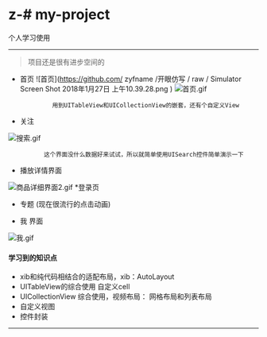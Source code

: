 # z-# my-project
个人学习使用
***
> 项目还是很有进步空间的


* 首页
 ![首页](https://github.com/ zyfname /开眼仿写 / raw / Simulator Screen Shot 2018年1月27日 上午10.39.28.png )
![首页.gif](http://upload-images.jianshu.io/upload_images/651869-ff9cd7d59df78af2.gif?imageMogr2/auto-orient/strip)

               用到UITableView和UICollectionView的嵌套，还有个自定义View

* 关注

![搜索.gif](http://upload-images.jianshu.io/upload_images/651869-209aa6f57cd17bb5.gif?imageMogr2/auto-orient/strip)

              这个界面没什么数据好来试试，所以就简单使用UISearch控件简单演示一下



* 播放详情界面


![商品详细界面2.gif](http://upload-images.jianshu.io/upload_images/651869-7105ba22eb6c21e3.gif?imageMogr2/auto-orient/strip)
*登录页


* 专题 (现在很流行的点击动画)


* 我 界面

![我.gif](http://upload-images.jianshu.io/upload_images/651869-83fcc777f521943e.gif?imageMogr2/auto-orient/strip)
#### 学习到的知识点
*    xib和纯代码相结合的适配布局，xib：AutoLayout 
* UITableView的综合使用 自定义cell
* UICollectionView 综合使用，视频布局： 网格布局和列表布局
* 自定义视图
* 控件封装
***

